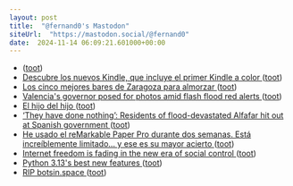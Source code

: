 ```yaml
---
layout: post
title:  "@fernand0's Mastodon"
siteUrl:  "https://mastodon.social/@fernand0"
date:  2024-11-14 06:09:21.601000+00:00
---
```

*  [ ](https://ohai.social/@tdyfqdb) ([toot](https://mastodon.social/@fernand0/113479815108970323))
*  [Descubre los nuevos Kindle, que incluye el primer Kindle a color ](https://www.aboutamazon.es/noticias/dispositivos/descubre-los-nuevos-kindle-que-incluye-el-primer-kindle-a-colo) ([toot](https://mastodon.social/@fernand0/113479720791331746))
*  [Los cinco mejores bares de Zaragoza para almorzar ](https://www.elperiodicodearagon.com/zaragoza/2024/11/01/cinco-mejores-bares-zaragoza-almorzar-dv-111107268.htm) ([toot](https://mastodon.social/@fernand0/113478877297289437))
*  [Valencia's governor posed for photos amid flash flood red alerts ](https://www.telegraph.co.uk/world-news/2024/11/01/valencias-governor-posed-photos-amid-flash-flood-alerts) ([toot](https://mastodon.social/@fernand0/113477065265911242))
*  [El hijo del hijo ](https://avecesunafoto.wordpress.com/2024/11/13/el-hijo-del-hijo) ([toot](https://mastodon.social/@fernand0/113477028488970894))
*  [‘They have done nothing’: Residents of flood-devastated Alfafar hit out at Spanish government ](https://www.telegraph.co.uk/world-news/2024/11/01/survivors-of-flash-flood-hit-out-at-spanish-government) ([toot](https://mastodon.social/@fernand0/113476793296362977))
*  [He usado el reMarkable Paper Pro durante dos semanas. Está increíblemente limitado... y ese es su mayor acierto ](https://www.xataka.com/otros-dispositivos/he-usado-remarkable-paper-pro-durante-dos-semanas-esta-increiblemente-limitado-ese-su-mayor-aciert) ([toot](https://mastodon.social/@fernand0/113476661338273188))
*  [Internet freedom is fading in the new era of social control ](https://bigthink.com/the-present/internet-freedom-is-fading-in-the-new-era-of-social-control) ([toot](https://mastodon.social/@fernand0/113476312097749185))
*  [Python 3.13's best new features ](https://www.pythonmorsels.com/python-313-whats-new) ([toot](https://mastodon.social/@fernand0/113475688422903568))
*  [RIP botsin.space ](https://muffinlabs.com/posts/2024/10/29/10-29-rip-botsin-space) ([toot](https://mastodon.social/@fernand0/113475453873687117))
